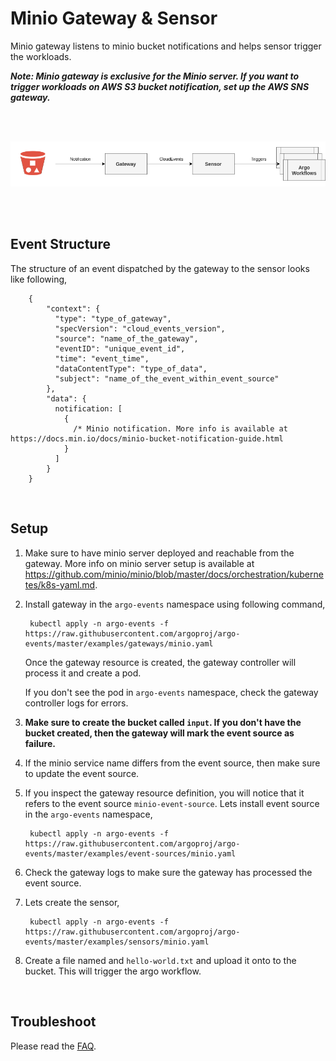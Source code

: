 # Minio Gateway & Sensor

Minio gateway listens to minio bucket notifications and helps sensor trigger the workloads.

**_Note: Minio gateway is exclusive for the Minio server. If you want to trigger workloads on AWS S3 bucket notification,
set up the AWS SNS gateway._**

<br/>
<br/>

<p align="center">
  <img src="https://github.com/argoproj/argo-events/blob/docs-gateway-setup/docs/assets/minio-setup.png?raw=true" alt="Minio Setup"/>
</p>

<br/>
<br/>

## Event Structure
The structure of an event dispatched by the gateway to the sensor looks like following,

        {
            "context": {
              "type": "type_of_gateway",
              "specVersion": "cloud_events_version",
              "source": "name_of_the_gateway",
              "eventID": "unique_event_id",
              "time": "event_time",
              "dataContentType": "type_of_data",
              "subject": "name_of_the_event_within_event_source"
            },
            "data": {
              notification: [
                {
                  /* Minio notification. More info is available at https://docs.min.io/docs/minio-bucket-notification-guide.html
                }
              ]
            }
        }

<br/>

## Setup

1. Make sure to have minio server deployed and reachable from the gateway. More info on minio server setup 
is available at https://github.com/minio/minio/blob/master/docs/orchestration/kubernetes/k8s-yaml.md.

2. Install gateway in the `argo-events` namespace using following command,

        kubectl apply -n argo-events -f https://raw.githubusercontent.com/argoproj/argo-events/master/examples/gateways/minio.yaml

   Once the gateway resource is created, the gateway controller will process it and create a pod.
   
   If you don't see the pod in `argo-events` namespace, check the gateway controller logs
   for errors.

3. **Make sure to create the bucket called `input`. If you don't have the bucket created, then the gateway will mark the event source as failure.**

4. If the minio service name differs from the event source, then make sure to update the event source.

5. If you inspect the gateway resource definition, you will notice that it refers to the event source `minio-event-source`. Lets install event source in the `argo-events` namespace,

        kubectl apply -n argo-events -f https://raw.githubusercontent.com/argoproj/argo-events/master/examples/event-sources/minio.yaml
   
6. Check the gateway logs to make sure the gateway has processed the event source.

7. Lets create the sensor,
   
        kubectl apply -n argo-events -f https://raw.githubusercontent.com/argoproj/argo-events/master/examples/sensors/minio.yaml   

8. Create a file named and `hello-world.txt` and upload it onto to the bucket. This will trigger the argo workflow.

<br/>

## Troubleshoot
Please read the [FAQ](https://argoproj.github.io/argo-events/faq/).

